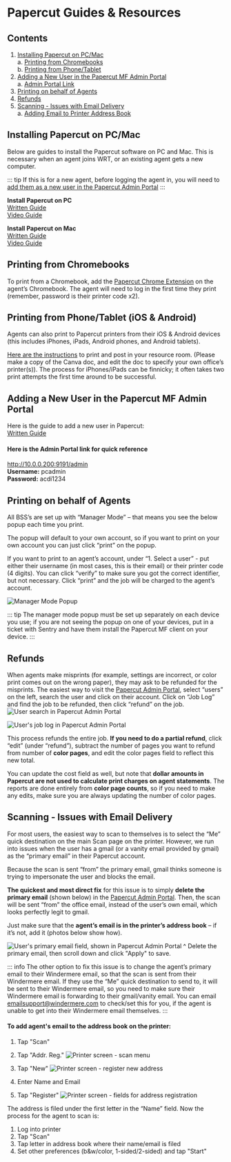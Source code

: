 # Papercut Guides & Resources

## Contents
1. [Installing Papercut on PC/Mac](#installing-papercut-on-pcmac)  
    a. [Printing from Chromebooks](#printing-from-chromebooks)  
    b. [Printing from Phone/Tablet](#printing-from-phone-tablet-ios-android)
2. [Adding a New User in the Papercut MF Admin Portal](#adding-a-new-user-in-the-papercut-mf-admin-portal)  
    a. [Admin Portal Link](#here-is-the-admin-portal-link-for-quick-reference)
3. [Printing on behalf of Agents](#printing-on-behalf-of-agents)
4. [Refunds](#refunds)
5. [Scanning - Issues with Email Delivery](#scanning-issues-with-email-delivery)  
    a. [Adding Email to Printer Address Book](#adding-email-to-printer-address-book)

## Installing Papercut on PC/Mac
Below are guides to install the Papercut software on PC and Mac. This is necessary when an agent joins WRT, or an existing agent gets a new computer.

::: tip
If this is for a new agent, before logging the agent in, you will need to [add them as a new user in the Papercut Admin Portal](#adding-a-new-user-in-the-papercut-mf-admin-portal)
:::

**Install Papercut on PC**  
[Written Guide](https://www.canva.com/design/DAGIha6L88k/EQVFT18i0Ud0WJrXmwzzSg/edit?utm_content=DAGIha6L88k&utm_campaign=designshare&utm_medium=link2&utm_source=sharebutton)  
[Video Guide](https://www.loom.com/share/98a486aa94004ee783e0cfa9070e5d41?sid=f00680f4-45fc-4b70-9eb2-3ebbd0a25d00)  

**Install Papercut on Mac**  
[Written Guide](https://www.canva.com/design/DAGJ6ugsWkk/mDPO0rD1o9TGNRWT9KssKA/edit?utm_content=DAGJ6ugsWkk&utm_campaign=designshare&utm_medium=link2&utm_source=sharebutton)  
[Video Guide](https://www.loom.com/share/75b239615bb84db7a3eee49b00871056?sid=cd4bfb33-215c-401c-8b77-23b4dadf61b3)

## Printing from Chromebooks
To print from a Chromebook, add the [Papercut Chrome Extension](https://chromewebstore.google.com/detail/mobility-print/ndakideadaglgpbblmppfonobpdgggin?hl=en) on the agent’s Chromebook. The agent will need to log in the first time they print (remember, password is their printer code x2).

## Printing from Phone/Tablet (iOS & Android)
Agents can also print to Papercut printers from their iOS & Android devices (this includes iPhones, iPads, Android phones, and Android tablets).  
  
[Here are the instructions](https://www.canva.com/design/DAGJL56iRkE/284orMFVLY1eZaOl8DCPrg/edit?utm_content=DAGJL56iRkE&utm_campaign=designshare&utm_medium=link2&utm_source=sharebutton) to print and post in your resource room. (Please make a copy of the Canva doc, and edit the doc to specify your own office’s printer(s)). The process for iPhones/iPads can be finnicky; it often takes two print attempts the first time around to be successful.

## Adding a New User in the Papercut MF Admin Portal
Here is the guide to add a new user in Papercut:  
[Written Guide](https://www.canva.com/design/DAGJ7TbUj3c/RJ94n1_FGE-noaXTMMOzLw/edit?utm_content=DAGJ7TbUj3c&utm_campaign=designshare&utm_medium=link2&utm_source=sharebutton)  
#### Here is the Admin Portal link for quick reference
http://10.0.0.200:9191/admin  
**Username:** pcadmin  
**Password:** acdi1234

## Printing on behalf of Agents
All BSS’s are set up with “Manager Mode” – that means you see the below popup each time you print.  
  
The popup will default to your own account, so if you want to print on your own account you can just click “print” on the popup.  
  
If you want to print to an agent’s account, under “1. Select a user” - put either their username (in most cases, this is their email) or their printer code (4 digits). You can click “verify” to make sure you got the correct identifier, but not necessary. Click “print” and the job will be charged to the agent’s account.

![Manager Mode Popup](./images/manager-mode.png)

::: tip
The manager mode popup must be set up separately on each device you use; if you are not seeing the popup on one of your devices, put in a ticket with Sentry and have them install the Papercut MF client on your device.
:::

## Refunds
When agents make misprints (for example, settings are incorrect, or color print comes out on the wrong paper), they may ask to be refunded for the misprints. The easiest way to visit the [Papercut Admin Portal](http://10.0.0.200:9191/admin), select “users” on the left, search the user and click on their account. Click on “Job Log” and find the job to be refunded, then click “refund” on the job.
![User search in Papercut Admin Portal](./images/search-user.png)  

![User's job log in Papercut Admin Portal](./images/job-log.png)  

This process refunds the entire job. **If you need to do a partial refund**, click “edit” (under “refund”), subtract the number of pages you want to refund from number of **color pages**, and edit the color pages field to reflect this new total.  

You can update the cost field as well, but note that **dollar amounts in Papercut are not used to calculate print charges on agent statements**. The reports are done entirely from **color page counts**, so if you need to make any edits, make sure you are always updating the number of color pages.

## Scanning - Issues with Email Delivery
For most users, the easiest way to scan to themselves is to select the “Me” quick destination on the main Scan page on the printer. However, we run into issues when the user has a gmail (or a vanity email provided by gmail) as the “primary email” in their Papercut account.  

Because the scan is sent “from” the primary email, gmail thinks someone is trying to impersonate the user and blocks the email.  

**The quickest and most direct fix** for this issue is to simply **delete the primary email** (shown below) in the [Papercut Admin Portal](http://10.0.0.200:9191/admin). Then, the scan will be sent “from” the office email, instead of the user’s own email, which looks perfectly legit to gmail.  

Just make sure that the **agent’s email is in the printer’s address book** – if it’s not, add it (photos below show how).  

![User's primary email field, shown in Papercut Admin Portal](./images/primary-email.png)
^ Delete the primary email, then scroll down and click "Apply" to save.  

::: info
The other option to fix this issue is to change the agent’s primary email to their Windermere email, so that the scan is sent from their Windermere email. If they use the “Me” quick destination to send to, it will be sent to their Windermere email, so you need to make sure their Windermere email is forwarding to their gmail/vanity email. You can email emailsupport@windermere.com to check/set this for you, if the agent is unable to get into their Windermere email themselves.
:::  

#### To add agent's email to the address book on the printer:
1. Tap "Scan"
2. Tap "Addr. Reg."
![Printer screen - scan menu](./images/addr-reg.png)  

3. Tap "New"
![Printer screen - register new address](./images/new-reg.png)  

4. Enter Name and Email
5. Tap "Register"
![Printer screen - fields for address registration](./images/reg-name-email.png)  

The address is filed under the first letter in the “Name” field. Now the process for the agent to scan is:
1. Log into printer
2. Tap "Scan"
3. Tap letter in address book where their name/email is filed
4. Set other preferences (b&w/color, 1-sided/2-sided) and tap "Start"